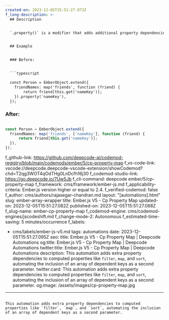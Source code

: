 ```yaml
---
created-on: 2023-12-05T15:51:27.073Z
f_long-description: >-
  ## Description


  `.property()` is a modifier that adds additional property dependencies to an existing computed property. For `filter`, `map`, and `sort` computed property macros, this codemod ensures they receive an array of additional dependent keys as a second parameter.


  ## Example


  ### Before:


  ```typescript

  const Person = EmberObject.extend({
  	friendNames: map('friends', function (friend) {
  		return friend[this.get('nameKey')];
  	}).property('nameKey'),
  });

  ```


  ### After:


  ```typescript

  const Person = EmberObject.extend({
  	friendNames: map('friends', ['nameKey'], function (friend) {
  		return friend[this.get('nameKey')];
  	}),
  });

  ```
f_github-link: https://github.com/deepcode-ai/codemod-registry/blob/main/codemods/ember/5/cp-property-map
f_vs-code-link: vscode://deepcode.deepcode-vscode-extension/showCodemod?chd=T2qg3WOT4qOdTHg0LnDcfh16j30
f_codemod-studio-link: https://go.deepcode.io/7Uw5Jb
f_cli-command: deepcode ember/5/cp-property-map
f_framework: cms/framework/ember-js.md
f_applicability-criteria: Ember.js version higher or equal to 2.4.
f_verified-codemod: false
f_author: cms/authors/rajasegar-chandran.md
layout: "[automations].html"
slug: ember-array-wrapper
title: Ember.js V5 - Cp Property Map
updated-on: 2023-12-05T15:51:27.082Z
published-on: 2023-12-05T15:51:27.088Z
f_slug-name: ember-cp-property-map
f_codemod-engine: cms/codemod-engines/jscodeshift.md
f_change-mode-2: Autonomous
f_estimated-time-saving: 5 minutes/occurrence
f_labels:
  - cms/labels/ember-js-v5.md
tags: automations
date: 2023-12-05T15:51:27.095Z
seo:
  title: Ember.js V5 - Cp Property Map | Deepcode Automations
  og:title: Ember.js V5 - Cp Property Map | Deepcode Automations
  twitter:title: Ember.js V5 - Cp Property Map | Deepcode Automations
  description: This automation adds extra property dependencies to computed
    properties like `filter`, `map`, and `sort`, automating the inclusion of an
    array of dependent keys as a second parameter.
  twitter:card: This automation adds extra property dependencies to computed
    properties like `filter`, `map`, and `sort`, automating the inclusion of an
    array of dependent keys as a second parameter.
  og:image: /assets/images/cp-property-map.jpg
---
```

This automation adds extra property dependencies to computed properties like `filter`, `map`, and `sort`, automating the inclusion of an array of dependent keys as a second parameter.